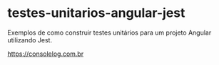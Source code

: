# testes-unitarios-angular-jest
Exemplos de como construir testes unitários para um projeto Angular
utilizando Jest.

https://consolelog.com.br

